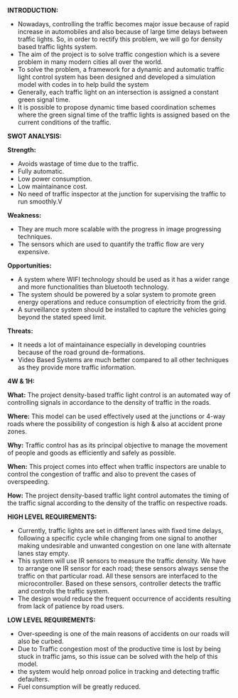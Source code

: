  **INTRODUCTION:**

- Nowadays, controlling the traffic becomes major issue because of rapid increase in automobiles and also because of large time delays between traffic lights. So, in order to rectify this problem, we will go for density based traffic lights system. 
- The aim of the project is to solve traffic congestion which is a severe problem in many modern cities all over the world.
- To solve the problem, a framework for a dynamic and automatic traffic light control system has been designed and developed a simulation model with codes in to help build the system
- Generally, each traffic light on an intersection is assigned a constant green signal time.
- It is possible to propose dynamic time based coordination schemes where the green signal time of the traffic lights is assigned based on the current conditions of the traffic.


**SWOT ANALYSIS:**

**Strength:** 
- Avoids wastage of time due to the traffic.
- Fully automatic.
- Low power consumption.
- Low maintainance cost.
- No need of traffic inspector at the junction for supervising the traffic to run smoothly.V

**Weakness:**
- They are much more scalable with the progress in image progressing techniques.
- The sensors which are used to quantify the traffic flow are very expensive.

**Opportunities:**
- A system where WIFI technology should be used as it has a wider range and more functionalities than bluetooth technology.
- The system should be powered by a solar system to promote green energy operations and reduce consumption of electricity from the grid.
- A surveillance system should be installed to capture the vehicles going beyond the stated speed limit.

**Threats:**
- It needs a lot of maintainance especially in developing countries because of the road ground de-formations. 
- Video Based Systems are much better compared to all other techniques as they provide more traffic information. 


**4W & 1H:**

**What:**  The project density-based traffic light control is an automated way of controlling signals in accordance to the density of traffic in the roads.

**Where:** This model can be used effectively used at the junctions or 4-way roads where the possibility of congestion is high & also at accident prone zones.

**Why:** Traffic control has as its principal objective to manage the movement of people and goods as efficiently and safely as possible.

**When:** This project comes into effect when traffic inspectors are unable to control the congestion of traffic and also to prevent the cases of overspeeding.

**How:** The project density-based traffic light control automates the timing of the traffic signal according to the density of the traffic on respective roads.


**HIGH LEVEL REQUIREMENTS:**

- Currently, traffic lights are set in different lanes with fixed time delays, following a specific cycle while changing from one signal to another making undesirable and unwanted congestion on one lane with alternate lanes stay empty.
- This system will use IR sensors to measure the traffic density. We have to arrange one IR sensor for each road; these sensors always sense the traffic on that particular road. All these sensors are interfaced to the microcontroller. Based on these sensors, controller detects the traffic and controls the traffic system.
- The design would reduce the frequent occurrence of accidents resulting from lack of patience by road users.


**LOW LEVEL REQUIREMENTS:**

- Over-speeding is one of the main reasons of accidents on our roads will also be curbed.
- Due to Traffic congestion most of the productive time is lost by being stuck in traffic jams, so this issue can be solved with the help of this model.
- the system would help onroad police in tracking and detecting traffic defaulters.
- Fuel consumption will be greatly reduced.







